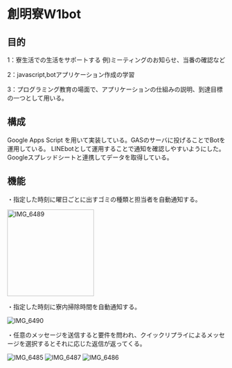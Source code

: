 # 創明寮W1bot

## 目的
1：寮生活での生活をサポートする
例)ミーティングのお知らせ、当番の確認など

2：javascript,botアプリケーション作成の学習

3：プログラミング教育の場面で、アプリケーションの仕組みの説明、到達目標の一つとして用いる。

## 構成
Google Apps Script を用いて実装している。GASのサーバに投げることでBotを運用している。
LINEbotとして運用することで通知を確認しやすいようにした。
Googleスプレッドシートと連携してデータを取得している。

## 機能
<p>・指定した時刻に曜日ごとに出すゴミの種類と担当者を自動通知する。</p>

<img src="https://github.com/s1290078/SomeiW1bot/assets/108910839/343eb0eb-4d83-44b2-9f31-c0d6f7bd1395" alt="IMG_6489" width="200">


<p>・指定した時刻に寮内掃除時間を自動通知する。</p>

![IMG_6490](https://github.com/s1290078/SomeiW1bot/assets/108910839/a19c1071-ad33-4071-80dc-a01fc4a684ef)

<p>・任意のメッセージを送信すると要件を問われ、クイックリプライによるメッセージを選択するとそれに応じた返信が返ってくる。</p>

![IMG_6485](https://github.com/s1290078/SomeiW1bot/assets/108910839/34d18728-1cbc-4bda-8d46-ebd0fd27347e)
![IMG_6487](https://github.com/s1290078/SomeiW1bot/assets/108910839/db5edd86-480c-4370-bb55-e9ecc7888b9a)
![IMG_6486](https://github.com/s1290078/SomeiW1bot/assets/108910839/e6b446d7-7d5a-4472-ae4e-c779df5e3a91)
